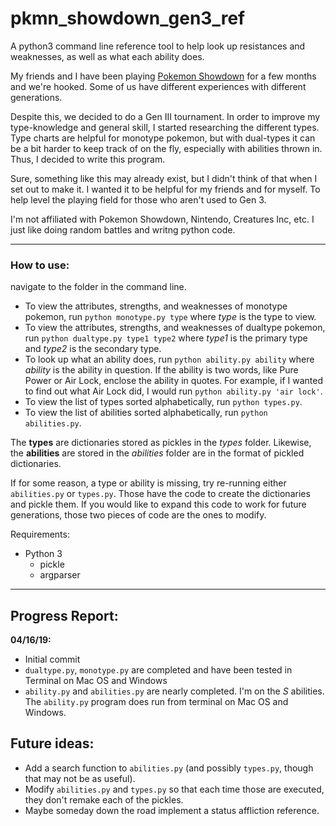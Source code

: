# pkmn_showdown_gen3_ref
A python3 command line reference tool to help look up resistances and weaknesses, as well as what each ability does. 

My friends and I have been playing [Pokemon Showdown](https://pokemonshowdown.com/) for a few months and we're hooked. Some of us have different experiences with different generations. 

Despite this, we decided to do a Gen III tournament. In order to improve my type-knowledge and general skill, I started researching the different types. Type charts are helpful for monotype pokemon, but with dual-types it can be a bit harder to keep track of on the fly, especially with abilities thrown in. Thus, I decided to write this program.

Sure, something like this may already exist, but I didn't think of that when I set out to make it. I wanted it to be helpful for my friends and for myself. To help level the playing field for those who aren't used to Gen 3. 

I'm not affiliated with Pokemon Showdown, Nintendo, Creatures Inc, etc. I just like doing random battles and writng python code. 

---

### How to use: 

navigate to the folder in the command line. 
* To view the attributes, strengths, and weaknesses of monotype pokemon, run ```python monotype.py type``` where *type* is the type to view. 
* To view the attributes, strengths, and weaknesses of dualtype pokemon, run ```python dualtype.py type1 type2``` where *type1* is the primary type and *type2* is the secondary type.  
* To look up what an ability does, run ```python ability.py ability``` where *ability* is the ability in question. If the ability is two words, like Pure Power or Air Lock, enclose the ability in quotes. For example, if I wanted to find out what Air Lock did, I would run ```python ability.py 'air lock'```. 
* To view the list of types sorted alphabetically, run ```python types.py```.
* To view the list of abilities sorted alphabetically, run ```python abilities.py```.

The **types** are dictionaries stored as pickles in the *types* folder. Likewise, the **abilities** are stored in the *abilities* folder are in the format of pickled dictionaries. 

If for some reason, a type or ability is missing, try re-running either `abilities.py` or `types.py`. Those have the code to create the dictionaries and pickle them. If you would like to expand this code to work for future generations, those two pieces of code are the ones to modify. 

Requirements: 
* Python 3
  + pickle
  + argparser


---

## Progress Report: 

**04/16/19:** 
* Initial commit
* `dualtype.py`, `monotype.py` are completed and have been tested in Terminal on Mac OS and Windows 
* `ability.py` and `abilities.py` are nearly completed. I'm on the *S* abilities. The `ability.py` program does run from terminal on Mac OS and Windows. 

## Future ideas: 
* Add a search function to `abilities.py` (and possibly `types.py`, though that may not be as useful). 
* Modify `abilities.py` and `types.py` so that each time those are executed, they don't remake each of the pickles. 
* Maybe someday down the road implement a status affliction reference. 

